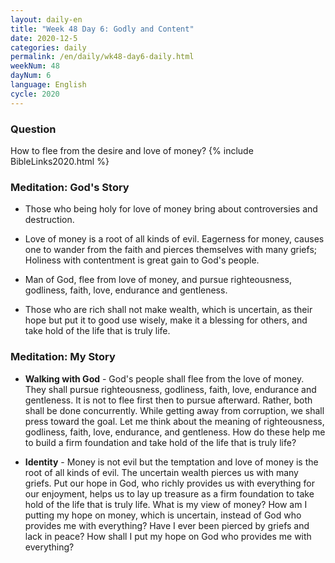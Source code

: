 ```yaml
---
layout: daily-en
title: "Week 48 Day 6: Godly and Content"
date: 2020-12-5 
categories: daily
permalink: /en/daily/wk48-day6-daily.html
weekNum: 48
dayNum: 6
language: English
cycle: 2020
---
```


### Question     
How to flee from the desire and love of money?
{% include BibleLinks2020.html %} 

### Meditation: God's Story   
+ Those who being holy for love of money bring about controversies and destruction. 

+ Love of money is a root of all kinds of evil. Eagerness for money, causes one to wander from the faith and pierces themselves with many griefs; Holiness with contentment is great gain to God's people. 

+ Man of God, flee from love of money, and pursue righteousness, godliness, faith, love, endurance and gentleness. 

+ Those who are rich shall not make wealth, which is uncertain, as their hope but put it to good use wisely, make it a blessing for others, and take hold of the life that is truly life. 

### Meditation: My Story   
+ **Walking with God** - God's people shall flee from the love of money. They shall pursue righteousness, godliness, faith, love, endurance and gentleness. It is not to flee first then to pursue afterward. Rather, both shall be done concurrently. While getting away from corruption, we shall press toward the goal. Let me think about the meaning of righteousness, godliness, faith, love, endurance, and gentleness. How do these help me to build a firm foundation and take hold of the life that is truly life? 

+ **Identity** - Money is not evil but the temptation and love of money is the root of all kinds of evil. The uncertain wealth pierces us with many griefs. Put our hope in God, who richly provides us with everything for our enjoyment, helps us to lay up treasure as a firm foundation to take hold of the life that is truly life. What is my view of money? How am I putting my hope on money, which is uncertain, instead of God who provides me with everything? Have I ever been pierced by griefs and lack in peace? How shall I put my hope on God who provides me with everything? 
